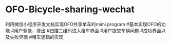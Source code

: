 # OFO-Bicycle-sharing-wechat
利用微信小程序开发文档实现OFO共享单车的mimi program
#基本实现OFO的功能
#用户登录，登出
#扫描二维码进入租车界面
#用户提交车辆问题
#成功界面以及失败界面
#租车逻辑的实现
